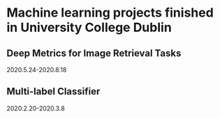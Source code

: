 # Machine learning projects finished in University College Dublin
## Deep Metrics for Image Retrieval Tasks
2020.5.24-2020.8.18
## Multi-label Classifier
2020.2.20-2020.3.8

